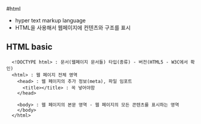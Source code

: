 #html

- hyper text markup language
- HTML을 사용해서 웹페이지에 컨텐츠와 구조를 표시

## HTML basic

```
  <!DOCTYPE html> : 문서(웹페이지 문서들) 타입(종류) - 버전(HTML5 - W3C에서 확인)
  <html> : 웹 페이지 전체 영역
    <head> : 웹 페이지의 추가 정보(meta), 파일 임포트
      <title></title> : 꼭 넣어야함
    </head>

    <body> : 웹 페이지의 본문 영역 - 웹 페이지의 모든 콘텐츠를 표시하는 영역
    </body>
  </html>
```
